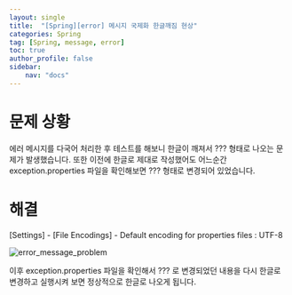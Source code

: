 ```yaml
---
layout: single
title:  "[Spring][error] 메시지 국제화 한글깨짐 현상"
categories: Spring
tag: [Spring, message, error]
toc: true
author_profile: false
sidebar:
    nav: "docs"
---
```




# 문제 상황

에러 메시지를 다국어 처리한 후 테스트를 해보니 한글이 깨져서 ??? 형태로 나오는 문제가 발생했습니다. 또한 이전에 한글로 제대로 작성했어도 어느순간 exception.properties 파일을 확인해보면 ??? 형태로 변경되어 있었습니다.



# 해결

[Settings] - [File Encodings] - Default encoding for properties files : UTF-8

![error_message_problem](https://user-images.githubusercontent.com/59478159/191713361-6304db8a-83a0-4093-98c6-462d8c182a30.png)

이후 exception.properties 파일을 확인해서 ??? 로 변경되었던 내용을 다시 한글로 변경하고 실행시켜 보면 정상적으로 한글로 나오게 됩니다. 
